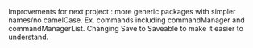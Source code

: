 Improvements for next project : more generic packages with simpler names/no camelCase. Ex. commands including commandManager and commandManagerList. Changing Save to Saveable to make it easier to understand. 
